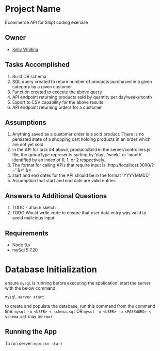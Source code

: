 # Project Name

Ecommerce API for Shipt coding exercise

## Owner

- [Kelly Whiting](https://github.com/whithang)

## Tasks Accomplished

1. Build DB schema
2. SQL query created to return number of products purchased in a given category by a given customer
3. Function created to execute the above query
4. API endpoint returning products sold by quantity per day/week/month
5. Export to CSV capability for the above results
6. API endpoint returning orders for a customer

## Assumptions

1. Anything saved as a customer order is a sold product. There is no persisted state of a shopping cart holding products in an order which are not yet sold.
2. In the API for task #4 above, productsSold in the server/controllers.js file,
the groupType represents sorting by 'day', 'week', or 'month' identified by an
index of 0, 1, or 2 respectively.
3. The format for calling APIs that require input is: http://localhost:3000/<endpoint>?<param1>=''&<param2>=''&<param3>=
4. start and end dates for the API should be in the format 'YYYYMMDD'
5. Assumption that start and end date are valid entries

## Answers to Additional Questions

1. TODO - attach sketch
2. TODO
Would write code to ensure that user data entry was valid to avoid malicious input

## Requirements

- Node 9.x
- mySql 5.7.20

# Database Initialization

ensure `mysql` is running before executing the application. start the server with the below command:

`mysql.server start`

to create and populate the database, run this command from the command line:
`mysql -u <USER> < schema.sql`
OR
`mysql -u <USER> -p <PASSWORD> < schema.sql`
<USER> may be `root`

## Running the App

To run server: `npm run start`
